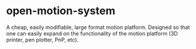 # open-motion-system
A cheap, easily modifiable, large format motion platform. Designed so that one can easily expand on the functionality of the motion platform (3D printer, pen plotter, PnP, etc). 
